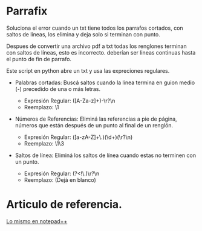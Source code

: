 # Parrafix
Soluciona el error cuando un txt tiene todos los parrafos cortados, con saltos de lineas, los elimina y deja solo si terminan con punto.

Despues de convertir una archivo pdf a txt todas los renglones terminan con saltos de líneas, esto es incorrecto. deberían ser lineas continuas hasta el punto de fin de parrafo.

Este script en python abre un txt y usa las expreciones regulares.

-   Palabras cortadas: Buscá saltos cuando la línea termina en guion medio (-) precedido de una o más letras.
     -   Expresión Regular: (\[A-Za-z\]+)-\\r?\\n
     -   Reemplazo: \\1

-   Números de Referencias: Eliminá las referencias a pie de página, números que están después de un punto al final de un renglón.
    -   Expresión Regular: (\[a-zA-Z\]+\\.)(\\d+)(\\r?\\n)
    -   Reemplazo: \\1\\3

-   Saltos de línea: Eliminá los saltos de línea cuando estas no terminen con un punto.
    -   Expresión Regular: (?<!\\.)\\r?\\n
    -   Reemplazo: (Dejá en blanco)


# Articulo de referencia.
[Lo mismo en notepad++](https://www.aldo.net.ar/2024/11/elimina-lineas-cortadas-resultante-de.html)
